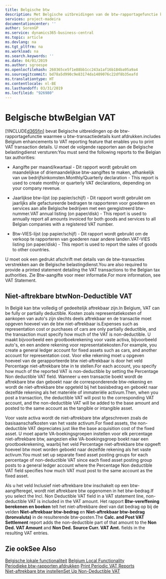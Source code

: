 ```yaml
---
title: Belgische btw
description: Met Belgische uitbreidingen van de btw-rapportagefunctie kunt u btw-transactiedetails afdrukken.
services: project-madeira
documentationcenter: ''
author: SorenGP
ms.service: dynamics365-business-central
ms.topic: article
ms.devlang: na
ms.tgt_pltfrm: na
ms.workload: na
ms.search.keywords: ''
ms.date: 04/01/2019
ms.author: sgroespe
ms.openlocfilehash: 260365ce5f1e88bb1cc243a1af16b184ba95a9a4
ms.sourcegitcommit: bd78a5d990c9e83174da1409076c22df8b35eafd
ms.translationtype: HT
ms.contentlocale: nl-BE
ms.lasthandoff: 03/31/2019
ms.locfileid: "926980"
---
```

# <a name="belgian-vat"></a><span data-ttu-id="715dc-103">Belgische btw</span><span class="sxs-lookup"><span data-stu-id="715dc-103">Belgian VAT</span></span>
[!INCLUDE[d365fin](../../includes/d365fin_md.md)] <span data-ttu-id="715dc-104">bevat Belgische uitbreidingen op de btw-rapportagefunctie waarmee u btw-transactiedetails kunt afdrukken.</span><span class="sxs-lookup"><span data-stu-id="715dc-104">includes Belgium enhancements to VAT reporting feature that enables you to print VAT transaction details.</span></span> <span data-ttu-id="715dc-105">U moet de volgende rapporten aan de Belgische belastingdienst versturen:</span><span class="sxs-lookup"><span data-stu-id="715dc-105">You must send the following reports to the Belgian tax authorities:</span></span>  

-   <span data-ttu-id="715dc-106">Aangifte per maand/kwartaal - Dit rapport wordt gebruikt om maandelijkse of driemaandelijkse btw-aangiftes te maken, afhankelijk van uw bedrijfsinkomsten.</span><span class="sxs-lookup"><span data-stu-id="715dc-106">Monthly/Quarterly declaration - This report is used to create monthly or quarterly VAT declarations, depending on your company revenue.</span></span>  

-   <span data-ttu-id="715dc-107">Jaarlijkse btw-lijst (op papier/schijf) - Dit rapport wordt gebruikt om jaarlijks alle gefactureerde bedragen te rapporteren voor goederen en services aan alle Belgische bedrijven met een geregistreerd btw-nummer.</span><span class="sxs-lookup"><span data-stu-id="715dc-107">VAT annual listing (on paper/disk) - This report is used to annually report all amounts invoiced for both goods and services to all Belgian companies with a registered VAT number.</span></span>  

-   <span data-ttu-id="715dc-108">Btw-VIES-lijst (op papier/schijf) - Dit rapport wordt gebruikt om de verkoop te rapporteren van goederen naar andere landen.</span><span class="sxs-lookup"><span data-stu-id="715dc-108">VAT-VIES listing (on paper/disk) - This report is used to report the sales of goods to other countries.</span></span>  

<span data-ttu-id="715dc-109">U moet ook een gedrukt afschrift met details van de btw-transacties verstrekken aan de Belgische belastingdienst.</span><span class="sxs-lookup"><span data-stu-id="715dc-109">You are also required to provide a printed statement detailing the VAT transactions to the Belgian tax authorities.</span></span> <span data-ttu-id="715dc-110">Zie Btw-aangifte voor meer informatie.</span><span class="sxs-lookup"><span data-stu-id="715dc-110">For more information, see VAT Statement.</span></span>  

## <a name="non-deductible-vat"></a><span data-ttu-id="715dc-111">Niet-aftrekbare btw</span><span class="sxs-lookup"><span data-stu-id="715dc-111">Non-Deductible VAT</span></span>  
 <span data-ttu-id="715dc-112">In België kan btw volledig of gedeeltelijk aftrekbaar zijn.</span><span class="sxs-lookup"><span data-stu-id="715dc-112">In Belgium, VAT can be fully or partially deductible.</span></span> <span data-ttu-id="715dc-113">Kosten zoals representatiekosten of aankopen van auto's zijn slechts deels aftrekbaar en de transactie moet opgeven hoeveel van de btw niet-aftrekbaar is.</span><span class="sxs-lookup"><span data-stu-id="715dc-113">Expenses such as representation cost or purchases of cars are only partially deductible, and the transaction must specify how much of the VAT is non-deductible.</span></span> <span data-ttu-id="715dc-114">U maakt bijvoorbeeld een grootboekrekening voor vaste activa, bijvoorbeeld auto's, en een andere rekening voor representatiekosten.</span><span class="sxs-lookup"><span data-stu-id="715dc-114">For example, you create a general ledger account for fixed assets such as cars, and another account for representation cost.</span></span> <span data-ttu-id="715dc-115">Voor elke rekening moet u opgeven hoeveel van de gerapporteerde btw niet-aftrekbaar is door het veld Percentage niet-aftrekbare btw in te stellen.</span><span class="sxs-lookup"><span data-stu-id="715dc-115">For each account, you specify how much of the reported VAT is non-deductible by setting the Percentage Non deductible VAT field.</span></span> <span data-ttu-id="715dc-116">Wanneer u een transactie boekt wordt de aftrekbare btw dan geboekt naar de corresponderende btw-rekening en wordt de niet-aftrekbare btw opgeteld bij het basisbedrag en geboekt naar dezelfde rekening als het materiële of immateriële activum.</span><span class="sxs-lookup"><span data-stu-id="715dc-116">Then, when you post a transaction, the deductible VAT will post to the corresponding VAT account, and the non-deductible VAT will be added to the base amount and posted to the same account as the tangible or intangible asset.</span></span>  

 <span data-ttu-id="715dc-117">Voor vaste activa wordt de niet-aftrekbare btw afgeschreven zoals de basisaanschafkosten van het vaste activum.</span><span class="sxs-lookup"><span data-stu-id="715dc-117">For fixed assets, the non-deductible VAT depreciates just like the base acquisition cost of the fixed asset.</span></span> <span data-ttu-id="715dc-118">U moet aparte VA-boekingsgroepen instellen voor elk percentage niet-aftrekbare btw, aangezien elke VA-boekingsgroep boekt naar een grootboekrekening, waarbij het veld Percentage niet-aftrekbare btw opgeeft hoeveel btw moet worden geboekt naar dezelfde rekening als het vaste activum.</span><span class="sxs-lookup"><span data-stu-id="715dc-118">You must set up separate fixed asset posting groups for each percentage of non-deductible VAT since each fixed asset posting group posts to a general ledger account where the Percentage Non deductible VAT field specifies how much VAT must post to the same account as the fixed asset.</span></span>  

 <span data-ttu-id="715dc-119">Als u het veld Inclusief niet-aftrekbare btw inschakelt op een btw-aangifteregel, wordt niet aftrekbare btw opgenomen in het btw-bedrag.</span><span class="sxs-lookup"><span data-stu-id="715dc-119">If you select the Incl. Non Deductible VAT field in a VAT statement line, non-deductible VAT is included in the VAT amount.</span></span> <span data-ttu-id="715dc-120">Het rapport **Btw-vereffening berekenen en boeken** telt het niet-aftrekbare deel van dat bedrag op bij de velden **Niet-aftrekbaar btw-bedrag** en **Niet-aftrekbaar btw-bedrag (bronvaluta)** in de resulterende btw-posten.</span><span class="sxs-lookup"><span data-stu-id="715dc-120">The **Calc. and Post VAT Settlement** report adds the non-deductible part of that amount to the **Non Ded. VAT Amount** and **Non Ded. Source Curr. VAT Amt.** fields in the resulting VAT entries.</span></span>  

## <a name="see-also"></a><span data-ttu-id="715dc-121">Zie ook</span><span class="sxs-lookup"><span data-stu-id="715dc-121">See Also</span></span>  
 <span data-ttu-id="715dc-122">[Belgische lokale functionaliteit](belgium-local-functionality.md) </span><span class="sxs-lookup"><span data-stu-id="715dc-122">[Belgium Local Functionality](belgium-local-functionality.md) </span></span>  
 <span data-ttu-id="715dc-123">[Periodieke btw-rapporten afdrukken](how-to-print-periodic-vat-reports.md) </span><span class="sxs-lookup"><span data-stu-id="715dc-123">[Print Periodic VAT Reports](how-to-print-periodic-vat-reports.md) </span></span>  
 [<span data-ttu-id="715dc-124">Niet-aftrekbare btw instellen</span><span class="sxs-lookup"><span data-stu-id="715dc-124">Set Up Non-Deductible VAT</span></span>](how-to-set-up-non-deductible-vat.md)
